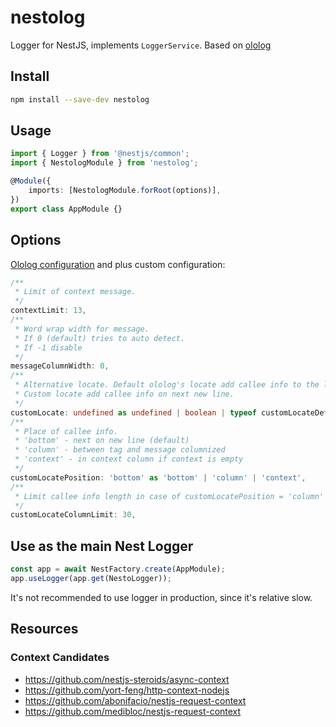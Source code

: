 # nestolog

Logger for NestJS, implements `LoggerService`. Based on [ololog](https://github.com/xpl/ololog)

## Install

```sh
npm install --save-dev nestolog

```

## Usage

```ts
import { Logger } from '@nestjs/common';
import { NestologModule } from 'nestolog';

@Module({
    imports: [NestologModule.forRoot(options)],
})
export class AppModule {}
```

## Options

[Ololog configuration](https://github.com/xpl/ololog#configuration) and plus custom configuration:

```ts
/**
 * Limit of context message.
 */
contextLimit: 13,
/**
 * Word wrap width for message.
 * If 0 (default) tries to auto detect.
 * If -1 disable
 */
messageColumnWidth: 0,
/**
 * Alternative locate. Default ololog's locate add callee info to the last non-empty string
 * Custom locate add callee info on next new line.
 */
customLocate: undefined as undefined | boolean | typeof customLocateDefault,
/**
 * Place of callee info.
 * 'bottom' - next on new line (default)
 * 'column' - between tag and message columnized
 * 'context' - in context column if context is empty
 */
customLocatePosition: 'bottom' as 'bottom' | 'column' | 'context',
/**
 * Limit callee info length in case of customLocatePosition = 'column'
 */
customLocateColumnLimit: 30,
```

## Use as the main Nest Logger

```ts
const app = await NestFactory.create(AppModule);
app.useLogger(app.get(NestoLogger));
```

It's not recommended to use logger in production, since it's relative slow.

## Resources

### Context Candidates

-   https://github.com/nestjs-steroids/async-context
-   https://github.com/yort-feng/http-context-nodejs
-   https://github.com/abonifacio/nestjs-request-context
-   https://github.com/medibloc/nestjs-request-context
